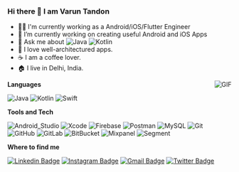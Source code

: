 ### Hi there 👋 I am Varun Tandon

- 👨‍💻 I'm currently working as a Android/iOS/Flutter Engineer
- 🔭 I’m currently working on creating useful Android and iOS Apps
- 💬 Ask me about 
![Java](https://img.shields.io/badge/-android-darkgrey?style=flat-square&logo=android)
![Kotlin](https://img.shields.io/badge/-iOS-black?style=flat-square&logo=iOS)
- 🎯 I love well-architectured apps.
- :coffee: I am a coffee lover.
- 🏠 I live in Delhi, India.

<img align="right" alt="GIF" src="https://media.giphy.com/media/13HgwGsXF0aiGY/giphy.gif" />

**Languages**

![Java](https://img.shields.io/badge/-java-f89820?style=flat-square&logo=java)
![Kotlin](https://img.shields.io/badge/-Kotlin-black?style=flat-square&logo=kotlin)
![Swift](https://img.shields.io/badge/-Swift-darkgrey?style=flat-square&logo=swift)

**Tools and Tech**

![Android_Studio](https://img.shields.io/badge/-Android_Studio-grey?style=flat-square&logo=android-studio)
![Xcode](https://img.shields.io/badge/-Xcode-grey?style=flat-square&logo=xcode)
![Firebase](https://img.shields.io/badge/-Firebase-ffa611?style=flat-square&logo=firebase)
![Postman](https://img.shields.io/badge/-Postman-1A74Ed?style=flat-square&logo=postman)
![MySQL](https://img.shields.io/badge/-MySQL-black?style=flat-square&logo=mysql)
![Git](https://img.shields.io/badge/-Git-black?style=flat-square&logo=git)
![GitHub](https://img.shields.io/badge/-GitHub-211f1f?style=flat-square&logo=github)
![GitLab](https://img.shields.io/badge/-GitLab-fC6d27?style=flat-square&logo=gitlab)
![BitBucket](https://img.shields.io/badge/-BitBucket-1A74Ed?style=flat-square&logo=bitbucket)
![Mixpanel](https://img.shields.io/badge/-Mixpanel-1A74Ed?style=flat-square&logo=mixpanel)
![Segment](https://img.shields.io/badge/-segment-1A74Ed?style=flat-square&logo=segment)

**Where to find me**

[![Linkedin Badge](https://img.shields.io/badge/-Varun_Tandon-0e76a8?style=flat-square&logo=Linkedin&logoColor=white&link=https://www.linkedin.com/in/androidvarun/)](https://www.linkedin.com/in/androidvarun/)
[![Instagram Badge](https://img.shields.io/badge/-va__run__tandon-d7008a?style=flat-square&logo=instagram&logoColor=white&link=https://www.instagram.com/va_run_tandon)](https://www.instagram.com/va_run_tandon)
[![Gmail Badge](https://img.shields.io/badge/-varuntandon28121993@gmail.com-d44638?style=flat-square&logo=Gmail&logoColor=white&link=mailto:varuntandon28121993@gmail.com)](mailto:varuntandon28121993@gmail.com)
[![Twitter Badge](https://img.shields.io/badge/-@meeVarunAhe-00acee?style=flat-square&logo=Twitter&logoColor=white&link=https://twitter.com/meeVarunAhe)](https://twitter.com/meeVarunAhe)

